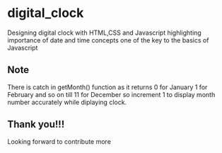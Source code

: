 # digital_clock
Designing digital clock with HTML,CSS and Javascript 
highlighting importance of date and time concepts one of the key to the basics of Javascript 
## Note
There is catch in getMonth() function as it returns 0 for January 1 for February and so on till 11 for December so increment 1 to display month number accurately while diplaying clock.
## Thank you!!!
Looking forward to contribute more
